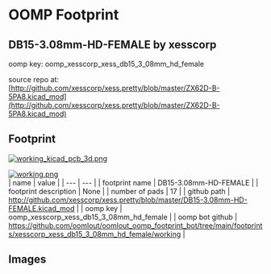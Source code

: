 # OOMP Footprint  
## DB15-3.08mm-HD-FEMALE  by xesscorp  
  
oomp key: oomp_xesscorp_xess_db15_3_08mm_hd_female  
  
source repo at: [http://github.com/xesscorp/xess.pretty/blob/master/ZX62D-B-5PA8.kicad_mod](http://github.com/xesscorp/xess.pretty/blob/master/ZX62D-B-5PA8.kicad_mod)  
## Footprint  
  
[![working_kicad_pcb_3d.png](working_kicad_pcb_3d_600.png)](working_kicad_pcb_3d.png)  
  
[![working.png](working_600.png)](working.png)  
| name | value | 
| --- | --- | 
| footprint name | DB15-3.08mm-HD-FEMALE | 
| footprint description | None | 
| number of pads | 17 | 
| github path | http://github.com/xesscorp/xess.pretty/blob/master/DB15-3.08mm-HD-FEMALE.kicad_mod | 
| oomp key | oomp_xesscorp_xess_db15_3_08mm_hd_female | 
| oomp bot github | https://github.com/oomlout/oomlout_oomp_footprint_bot/tree/main/footprints/xesscorp_xess_db15_3_08mm_hd_female/working | 
## Images  
